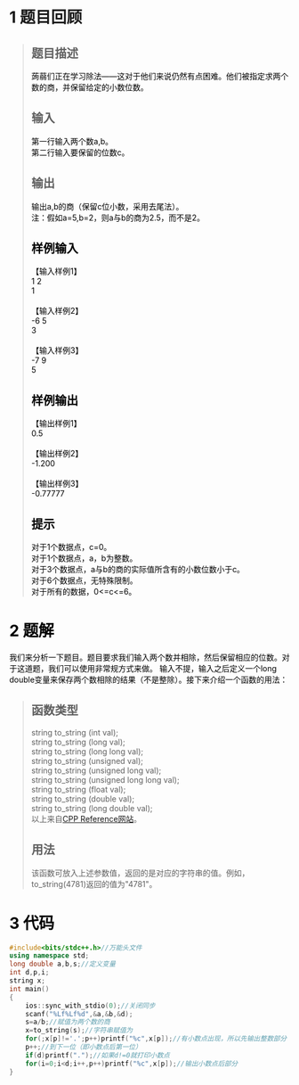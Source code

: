 # 1 题目回顾
> <h2>题目描述</h2>
> <font color=black>蒟蒻们正在学习除法——这对于他们来说仍然有点困难。他们被指定求两个数的商，并保留给定的小数位数。</font>
> <h2>输入</h2>
><font color=black>第一行输入两个数a,b。<br>第二行输入要保留的位数c。</font>
><h2>输出</h2>
><font color=black>输出a,b的商（保留c位小数，采用去尾法）。<br>注：假如a=5,b=2，则a与b的商为2.5，而不是2。
><h2>样例输入</h2>
><font size=black>【输入样例1】<br>1 2<br>1<br><br>【输入样例2】<br>-6 5<br>3<br><br>【输入样例3】<br>-7 9<br>5</font>
><h2>样例输出</h2>
><font size=black>【输出样例1】<br>0.5<br><br>【输出样例2】<br>-1.200<br><br>【输出样例3】<br>-0.77777</font>
><h2>提示</h2>
>对于1个数据点，c=0。<br>对于1个数据点，a，b为整数。<br>对于3个数据点，a与b的商的实际值所含有的小数位数小于c。<br>对于6个数据点，无特殊限制。<br>对于所有的数据，0<=c<=6。

# 2 题解
我们来分析一下题目。题目要求我们输入两个数并相除，然后保留相应的位数。对于这道题，我们可以使用非常规方式来做。
输入不提，输入之后定义一个long double变量来保存两个数相除的结果（不是整除）。接下来介绍一个函数的用法：
> <h2>函数类型</h2>
>string to_string (int val);<br>
>string to_string (long val);<br>
>string to_string (long long val);<br>
>string to_string (unsigned val);<br>
>string to_string (unsigned long val);<br>
>string to_string (unsigned long long val);<br>
>string to_string (float val);<br>
>string to_string (double val);<br>
>string to_string (long double val);<br>
>以上来自<a href="http://www.cplusplus.com/reference/string/to_string/">CPP Reference网站</a>。
> <h2>用法</h2>
> 该函数可放入上述参数值，返回的是对应的字符串的值。例如，to_string(4781)返回的值为"4781"。

# 3 代码
```cpp
#include<bits/stdc++.h>//万能头文件
using namespace std;
long double a,b,s;//定义变量
int d,p,i;
string x;
int main()
{
    ios::sync_with_stdio(0);//关闭同步
    scanf("%Lf%Lf%d",&a,&b,&d);
    s=a/b;//赋值为两个数的商
    x=to_string(s);//字符串赋值为
    for(;x[p]!='.';p++)printf("%c",x[p]);//有小数点出现，所以先输出整数部分
    p++;//到下一位（即小数点后第一位）
    if(d)printf(".");//如果d!=0就打印小数点
    for(i=0;i<d;i++,p++)printf("%c",x[p]);//输出小数点后部分
}
```